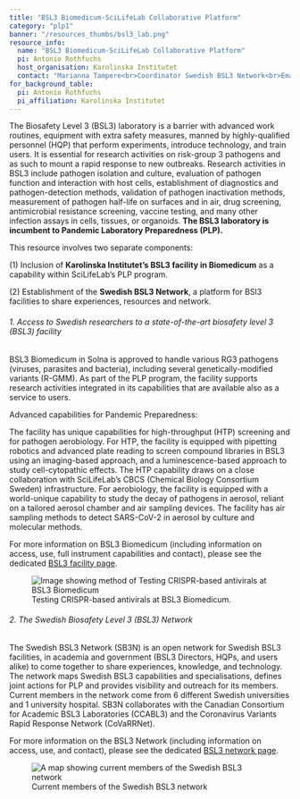 ```yaml
---
title: "BSL3 Biomedicum-SciLifeLab Collaborative Platform"
category: "plp1"
banner: "/resources_thumbs/bsl3_lab.png"
resource_info:
  name: "BSL3 Biomedicum-SciLifeLab Collaborative Platform"
  pi: Antonio Rothfuchs
  host_organisation: Karolinska Institutet
  contact: "Marianna Tampere<br>Coordinator Swedish BSL3 Network<br>Email: [marianna.tampere@ki.se](mailto:marianna.tampere@ki.se)<br><br>Antonio Gigliotti Rothfuchs<br>Director, BSL3 Biomedicum<br>Email: [antonio.rothfuchs@ki.se](mailto:antonio.rothfuchs@ki.se)"
for_background_table:
  pi: Antonio Rothfuchs
  pi_affiliation: Karolinska Institutet
---
```


The Biosafety Level 3 (BSL3) laboratory is a barrier with advanced work routines, equipment with extra safety measures, manned by highly-qualified personnel (HQP) that perform experiments, introduce technology, and train users. It is essential for research activities on risk-group 3 pathogens and as such to mount a rapid response to new outbreaks. Research activities in BSL3 include pathogen isolation and culture, evaluation of pathogen function and interaction with host cells, establishment of diagnostics and pathogen-detection methods, validation of pathogen inactivation methods, measurement of pathogen half-life on surfaces and in air, drug screening, antimicrobial resistance screening, vaccine testing, and many other infection assays in cells, tissues, or organoids. **The BSL3 laboratory is incumbent to Pandemic Laboratory Preparedness (PLP).**

This resource involves two separate components:

(1) Inclusion of **Karolinska Institutet’s BSL3 facility in Biomedicum** as a capability within SciLifeLab’s PLP program.

(2) Establishment of the **Swedish BSL3 Network**, a platform for BSl3 facilities to share experiences, resources and network.

###### 1. Access to Swedish researchers to a state-of-the-art biosafety level 3 (BSL3) facility

BSL3 Biomedicum in Solna is approved to handle various RG3 pathogens (viruses, parasites and bacteria), including several genetically-modified variants (R-GMM). As part of the PLP program, the facility supports research activities integrated in its capabilities that are available also as a service to users.

Advanced capabilities for Pandemic Preparedness:

The facility has unique capabilities for high-throughput (HTP) screening and for pathogen aerobiology. For HTP, the facility is equipped with pipetting robotics and advanced plate reading to screen compound libraries in BSL3 using an imaging-based approach, and a luminescence-based approach to study cell-cytopathic effects. The HTP capability draws on a close collaboration with SciLifeLab’s CBCS (Chemical Biology Consortium Sweden) infrastructure. For aerobiology, the facility is equipped with a world-unique capability to study the decay of pathogens in aerosol, reliant on a tailored aerosol chamber and air sampling devices. The facility has air sampling methods to detect SARS-CoV-2 in aerosol by culture and molecular methods.

For more information on BSL3 Biomedicum (including information on access, use, full instrument capabilities and contact), please see the dedicated [BSL3 facility page](/resources-subprojects/bsl3-facility/).

<figure class="figure">
  <img src="/resorces/bsl3-facility-crispr-based-antiviral.png" class="figure-img img-fluid" alt="Image showing method of Testing CRISPR-based antivirals at BSL3 Biomedicum">
  <figcaption class="figure-caption">Testing CRISPR-based antivirals at BSL3 Biomedicum.</figcaption>
</figure>

###### 2. The Swedish Biosafety Level 3 (BSL3) Network

The Swedish BSL3 Network (SB3N) is an open network for Swedish BSL3 facilities, in academia and government (BSL3 Directors, HQPs, and users alike) to come together to share experiences, knowledge, and technology. The network maps Swedish BSL3 capabilities and specialisations, defines joint actions for PLP and provides visibility and outreach for its members. Current members in the network come from 6 different Swedish universities and 1 university hospital. SB3N collaborates with the Canadian Consortium for Academic BSL3 Laboratories (CCABL3) and the Coronavirus Variants Rapid Response Network (CoVaRRNet).

For more information on the BSL3 Network (including information on access, use, and contact), please see the dedicated [BSL3 network page](/resources-subprojects/bsl3-network/).

<figure class="figure">
  <img src="/resorces/bsl3_network_members.png" class="figure-img img-fluid" alt="A map showing current members of the Swedish BSL3 network">
  <figcaption class="figure-caption">Current members of the Swedish BSL3 network</figcaption>
</figure>
